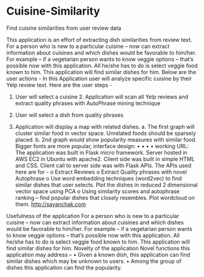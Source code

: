 # Cuisine-Similarity
Find cuisine similarities from user review data


This application is an effort of extracting dish similarities from review text. For a person who is new to a particular cuisine – now can extract information about cuisines and which dishes would be favorable to him/her. For example – if a vegetarian person wants to know veggie options – that’s possible now with this application. All he/she has to do is select veggie food known to him. This application will find similar dishes for him.
Below are the user actions -
In this Application user will analyze specific cuisine by their Yelp review text. Here are the user steps -
1. User will select a cuisine
     2. Application will scan all Yelp reviews and extract quality phrases with AutoPhrase mining technique
3. User will select a dish from quality phrases
 
 4. Application will display a map with related dishes.
a. The first graph will cluster similar food in vector space. Unrelated foods
should be sparsely placed.
b. 2nd graph would show popularity measures with similar food. Bigger fonts
are more popular,
 interface design:
 • • • •
working URL:
The application was built in Flask micro framework.
Server hosted in AWS EC2 in Ubuntu with apache2.
Client side was built in simple HTML and CSS.
Client call to server side was with Flask APIs. The APIs used here are for -
o Extract Reviews
o Extract Quality phrases with novel Autophrase
o Use word embedding techniques (word2vec) to find similar dishes that
user selects. Plot the dishes in reduced 2 dimensional vector space using
PCA
o Using similarity scores and autophrase ranking – find popular dishes that
closely resembles. Plot wordcloud on them.
http://sayanchak.com
   
Usefulness of the application
For a person who is new to a particular cuisine – now can extract information about cuisines and which dishes would be favorable to him/her. For example – if a vegetarian person wants to know veggie options – that’s possible now with this application. All he/she has to do is select veggie food known to him. This application will find similar dishes for him.
Novelty of the application
Novel functions this application may address –
• Given a known dish, this application can find similar dishes which may be unknown to users.
• Among the group of dishes this application can find the popularity.
